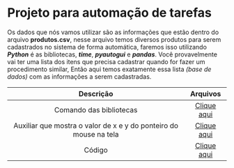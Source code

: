 # Projeto para automação de tarefas

Os dados que nós vamos utilizar são as informações que estão dentro do arquivo **produtos.csv**, nesse arquivo temos diversos produtos para serem cadastrados no sistema de forma automática, faremos isso utilizando ***Python*** é as bibliotecas, ***time***, ***pyautogui*** e ***pandas***. Você provavelmente vai ter uma lista dos itens que precisa cadastrar quando for fazer um procedimento similar, Então aqui temos exatamente essa lista *(base de dados)* com as informações a serem cadastradas.

| Descrição | Arquivos |
| :-: | :-: |
| Comando das bibliotecas | [Clique aqui](./bibliotecas.nd) |
| Auxiliar que mostra o valor de x e y do ponteiro do mouse na tela | [Clique aqui](./Codigo/auxiliar.py) |
| Código | [Clique aqui](./Codigo/codigo.py)